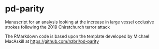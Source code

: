 # pd-parity
Manuscript for an analysis looking at the increase in large vessel occlusive strokes following the 2019 Chirstchurch terror attack

The RMarkdown code is based upon the template developed by Michael MacAskill at https://github.com/nzbri/pd-parity

